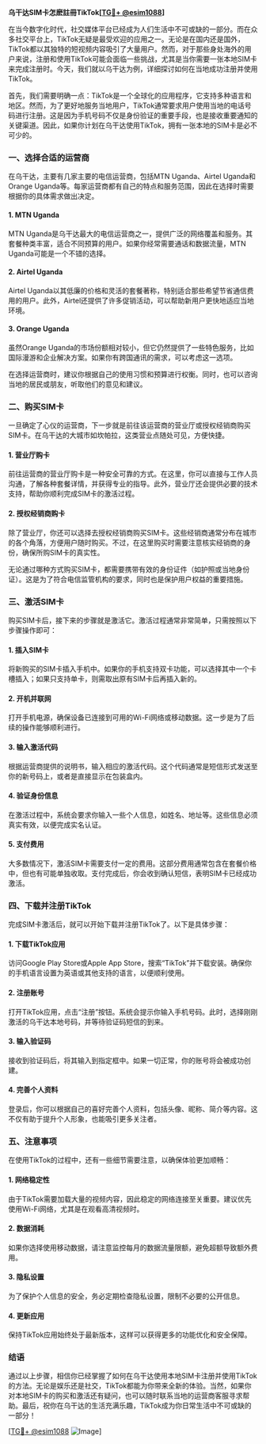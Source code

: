 **乌干达SIM卡怎麽註冊TikTok[[TG💪+ @esim1088](https://t.me/s/esim1088)]**

在当今数字化时代，社交媒体平台已经成为人们生活中不可或缺的一部分。而在众多社交平台上，TikTok无疑是最受欢迎的应用之一。无论是在国内还是国外，TikTok都以其独特的短视频内容吸引了大量用户。然而，对于那些身处海外的用户来说，注册和使用TikTok可能会面临一些挑战，尤其是当你需要一张本地SIM卡来完成注册时。今天，我们就以乌干达为例，详细探讨如何在当地成功注册并使用TikTok。

首先，我们需要明确一点：TikTok是一个全球化的应用程序，它支持多种语言和地区。然而，为了更好地服务当地用户，TikTok通常要求用户使用当地的电话号码进行注册。这是因为手机号码不仅是身份验证的重要手段，也是接收重要通知的关键渠道。因此，如果你计划在乌干达使用TikTok，拥有一张本地的SIM卡是必不可少的。

### 一、选择合适的运营商

在乌干达，主要有几家主要的电信运营商，包括MTN Uganda、Airtel Uganda和Orange Uganda等。每家运营商都有自己的特点和服务范围，因此在选择时需要根据你的具体需求做出决定。

#### 1. MTN Uganda
MTN Uganda是乌干达最大的电信运营商之一，提供广泛的网络覆盖和服务。其套餐种类丰富，适合不同预算的用户。如果你经常需要通话和数据流量，MTN Uganda可能是一个不错的选择。

#### 2. Airtel Uganda
Airtel Uganda以其低廉的价格和灵活的套餐著称，特别适合那些希望节省通信费用的用户。此外，Airtel还提供了许多促销活动，可以帮助新用户更快地适应当地环境。

#### 3. Orange Uganda
虽然Orange Uganda的市场份额相对较小，但它仍然提供了一些特色服务，比如国际漫游和企业解决方案。如果你有跨国通讯的需求，可以考虑这一选项。

在选择运营商时，建议你根据自己的使用习惯和预算进行权衡。同时，也可以咨询当地的居民或朋友，听取他们的意见和建议。

### 二、购买SIM卡

一旦确定了心仪的运营商，下一步就是前往该运营商的营业厅或授权经销商购买SIM卡。在乌干达的大城市如坎帕拉，这类营业点随处可见，方便快捷。

#### 1. 营业厅购卡
前往运营商的营业厅购卡是一种安全可靠的方式。在这里，你可以直接与工作人员沟通，了解各种套餐详情，并获得专业的指导。此外，营业厅还会提供必要的技术支持，帮助你顺利完成SIM卡的激活过程。

#### 2. 授权经销商购卡
除了营业厅，你还可以选择去授权经销商购买SIM卡。这些经销商通常分布在城市的各个角落，方便用户随时购买。不过，在这里购买时需要注意核实经销商的身份，确保所购SIM卡的真实性。

无论通过哪种方式购买SIM卡，都需要携带有效的身份证件（如护照或当地身份证）。这是为了符合电信监管机构的要求，同时也是保护用户权益的重要措施。

### 三、激活SIM卡

购买SIM卡后，接下来的步骤就是激活它。激活过程通常非常简单，只需按照以下步骤操作即可：

#### 1. 插入SIM卡
将新购买的SIM卡插入手机中。如果你的手机支持双卡功能，可以选择其中一个卡槽插入；如果只支持单卡，则需取出原有SIM卡后再插入新的。

#### 2. 开机并联网
打开手机电源，确保设备已连接到可用的Wi-Fi网络或移动数据。这一步是为了后续的操作能够顺利进行。

#### 3. 输入激活代码
根据运营商提供的说明书，输入相应的激活代码。这个代码通常是短信形式发送至你的新号码上，或者是直接显示在包装盒内。

#### 4. 验证身份信息
在激活过程中，系统会要求你输入一些个人信息，如姓名、地址等。这些信息必须真实有效，以便完成实名认证。

#### 5. 支付费用
大多数情况下，激活SIM卡需要支付一定的费用。这部分费用通常包含在套餐价格中，但也有可能单独收取。支付完成后，你会收到确认短信，表明SIM卡已经成功激活。

### 四、下载并注册TikTok

完成SIM卡激活后，就可以开始下载并注册TikTok了。以下是具体步骤：

#### 1. 下载TikTok应用
访问Google Play Store或Apple App Store，搜索“TikTok”并下载安装。确保你的手机语言设置为英语或其他支持的语言，以便顺利使用。

#### 2. 注册账号
打开TikTok应用，点击“注册”按钮。系统会提示你输入手机号码。此时，选择刚刚激活的乌干达本地号码，并等待验证码短信的到来。

#### 3. 输入验证码
接收到验证码后，将其输入到指定框中。如果一切正常，你的账号将会被成功创建。

#### 4. 完善个人资料
登录后，你可以根据自己的喜好完善个人资料，包括头像、昵称、简介等内容。这不仅有助于提升个人形象，也能吸引更多关注者。

### 五、注意事项

在使用TikTok的过程中，还有一些细节需要注意，以确保体验更加顺畅：

#### 1. 网络稳定性
由于TikTok需要加载大量的视频内容，因此稳定的网络连接至关重要。建议优先使用Wi-Fi网络，尤其是在观看高清视频时。

#### 2. 数据消耗
如果你选择使用移动数据，请注意监控每月的数据流量限额，避免超额导致额外费用。

#### 3. 隐私设置
为了保护个人信息的安全，务必定期检查隐私设置，限制不必要的公开信息。

#### 4. 更新应用
保持TikTok应用始终处于最新版本，这样可以获得更多的功能优化和安全保障。

### 结语

通过以上步骤，相信你已经掌握了如何在乌干达使用本地SIM卡注册并使用TikTok的方法。无论是娱乐还是社交，TikTok都能为你带来全新的体验。当然，如果你对本地SIM卡的购买和激活还有疑问，也可以随时联系当地的运营商客服寻求帮助。最后，祝你在乌干达的生活充满乐趣，TikTok成为你日常生活中不可或缺的一部分！

[[TG💪+ @esim1088](https://t.me/s/esim1088) ![Image](https://i.postimg.cc/4NQfJmqS/Snipaste-2025-05-13-00-14-12.png)]